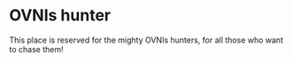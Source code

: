 # OVNIs hunter

This place is reserved for the mighty OVNIs hunters, for all those who want to chase them!
